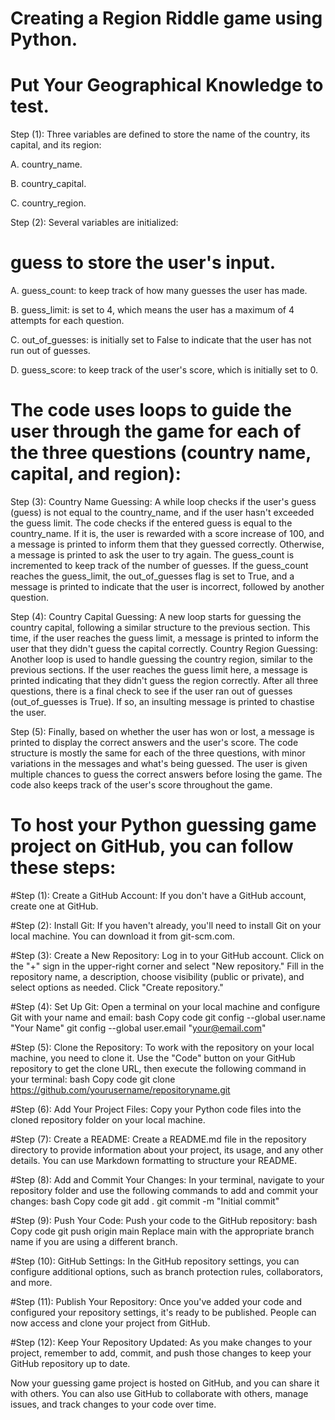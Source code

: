 # Creating a Region Riddle game using Python.
# Put Your Geographical Knowledge to test.
Step (1): Three variables are defined to store the name of the country, its capital, and its region:

 A.  country_name.
 
 B.	country_capital.
 
 C.	country_region.

Step (2): Several variables are initialized:
# guess to store the user's input.

 
 
 A.	guess_count: to keep track of how many guesses the user has made.
 
 B.	guess_limit: is set to 4, which means the user has a maximum of 4 attempts for each question.
 
 C.	out_of_guesses: is initially set to False to indicate that the user has not run out of guesses.
 
 D.	guess_score:  to keep track of the user's score, which is initially set to 0. 

# The code uses loops to guide the user through the game for each of the three questions (country name, capital, and region):


Step (3): Country Name Guessing:  A while loop checks if the user's guess (guess) is not equal to the country_name, and if the user hasn't exceeded the guess limit.
The code checks if the entered guess is equal to the country_name. If it is, the user is rewarded with a score increase of 100, and a message is printed to inform them that they guessed correctly. Otherwise, a message is printed to ask the user to try again.
The guess_count is incremented to keep track of the number of guesses.
If the guess_count reaches the guess_limit, the out_of_guesses flag is set to True, and a message is printed to indicate that the user is incorrect, followed by another question.



Step (4): Country Capital Guessing: A new loop starts for guessing the country capital, following a similar structure to the previous section. This time, if the user reaches the guess limit, a message is printed to inform the user that they didn't guess the capital correctly.
Country Region Guessing: Another loop is used to handle guessing the country region, similar to the previous sections. If the user reaches the guess limit here, a message is printed indicating that they didn't guess the region correctly. After all three questions, there is a final check to see if the user ran out of guesses (out_of_guesses is True). If so, an insulting message is printed to chastise the user.


Step (5): Finally, based on whether the user has won or lost, a message is printed to display the correct answers and the user's score. 
The code structure is mostly the same for each of the three questions, with minor variations in the messages and what's being guessed. 
The user is given multiple chances to guess the correct answers before losing the game. The code also keeps track of the user's score throughout the game.




# To host your Python guessing game project on GitHub, you can follow these steps:

#Step (1): Create a GitHub Account:
If you don't have a GitHub account, create one at GitHub.

#Step (2): Install Git:
If you haven't already, you'll need to install Git on your local machine. You can download it from git-scm.com.

#Step (3): Create a New Repository:
Log in to your GitHub account.
Click on the "+" sign in the upper-right corner and select "New repository."
Fill in the repository name, a description, choose visibility (public or private), and select options as needed.
Click "Create repository."


#Step (4): Set Up Git:
Open a terminal on your local machine and configure Git with your name and email:
bash
Copy code
git config --global user.name "Your Name"
git config --global user.email "your@email.com"


#Step (5): Clone the Repository:
To work with the repository on your local machine, you need to clone it. Use the "Code" button on your GitHub repository to get the clone URL, then execute the following command in your terminal:
bash
Copy code
git clone https://github.com/yourusername/repositoryname.git


#Step (6): Add Your Project Files:
Copy your Python code files into the cloned repository folder on your local machine.


#Step (7): Create a README:
Create a README.md file in the repository directory to provide information about your project, its usage, and any other details. You can use Markdown formatting to structure your README.


#Step (8): Add and Commit Your Changes:
In your terminal, navigate to your repository folder and use the following commands to add and commit your changes:
bash
Copy code
git add .
git commit -m "Initial commit"


#Step (9): Push Your Code:
Push your code to the GitHub repository:
bash
Copy code
git push origin main
Replace main with the appropriate branch name if you are using a different branch.


#Step (10): GitHub Settings:
In the GitHub repository settings, you can configure additional options, such as branch protection rules, collaborators, and more.


#Step (11): Publish Your Repository:
Once you've added your code and configured your repository settings, it's ready to be published. People can now access and clone your project from GitHub.

#Step (12): Keep Your Repository Updated:
As you make changes to your project, remember to add, commit, and push those changes to keep your GitHub repository up to date.

Now your guessing game project is hosted on GitHub, and you can share it with others. You can also use GitHub to collaborate with others, manage issues, and track changes to your code over time.
